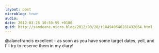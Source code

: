 ```yaml
---
layout: post
microblog: true
audio: 
date: 2012-03-28 10:50:59 +0100
guid: http://samdeane.micro.blog/2012/03/28/t184940640281432064.html
---
```

@alancfrancis excellent - as soon as you have some target dates, yell, and I'll try to reserve them in my diary!
